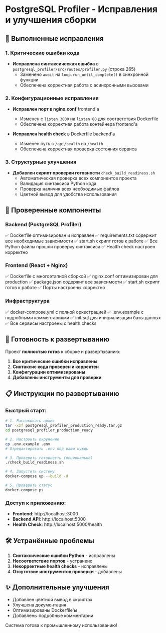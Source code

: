 # PostgreSQL Profiler - Исправления и улучшения сборки

## 🎯 Выполненные исправления

### 1. Критические ошибки кода
- **Исправлена синтаксическая ошибка** в `postgresql_profiler/src/routes/profiler.py` (строка 265)
  - Заменено `await` на `loop.run_until_complete()` в синхронной функции
  - Обеспечена корректная работа с асинхронными вызовами

### 2. Конфигурационные исправления
- **Исправлен порт в nginx.conf** frontend'а
  - Изменен с `listen 3000` на `listen 80` для соответствия Dockerfile
  - Обеспечена корректная работа контейнера frontend'а

- **Исправлен health check** в Dockerfile backend'а
  - Изменен путь с `/api/health` на `/health`
  - Обеспечена корректная проверка состояния сервиса

### 3. Структурные улучшения
- **Добавлен скрипт проверки готовности** `check_build_readiness.sh`
  - Автоматическая проверка всех компонентов проекта
  - Валидация синтаксиса Python кода
  - Проверка наличия всех необходимых файлов
  - Цветной вывод для удобства использования

## 🔧 Проверенные компоненты

### Backend (PostgreSQL Profiler)
✅ Dockerfile оптимизирован и исправлен
✅ requirements.txt содержит все необходимые зависимости
✅ start.sh скрипт готов к работе
✅ Все Python файлы прошли проверку синтаксиса
✅ Health check настроен корректно

### Frontend (React + Nginx)
✅ Dockerfile с многоэтапной сборкой
✅ nginx.conf оптимизирован для production
✅ package.json содержит все зависимости
✅ start.sh скрипт готов к работе
✅ Порты настроены корректно

### Инфраструктура
✅ docker-compose.yml с полной оркестрацией
✅ .env.example с подробными комментариями
✅ init.sql для инициализации базы данных
✅ Все сервисы настроены с health checks

## 🚀 Готовность к развертыванию

Проект **полностью готов** к сборке и развертыванию:

1. **Все критические ошибки исправлены**
2. **Синтаксис кода проверен и корректен**
3. **Конфигурации оптимизированы**
4. **Добавлены инструменты для проверки**

## 📋 Инструкции по развертыванию

### Быстрый старт:
```bash
# 1. Распаковать архив
tar -xzf postgresql_profiler_production_ready.tar.gz
cd postgresql_profiler_production_ready

# 2. Настроить окружение
cp .env.example .env
# Отредактировать .env под ваши нужды

# 3. Проверить готовность (опционально)
./check_build_readiness.sh

# 4. Запустить систему
docker-compose up --build -d

# 5. Проверить статус
docker-compose ps
```

### Доступ к приложению:
- **Frontend**: http://localhost:3000
- **Backend API**: http://localhost:5000
- **Health Check**: http://localhost:5000/health

## 🛠️ Устранённые проблемы

1. **Синтаксические ошибки Python** - исправлены
2. **Несоответствие портов** - устранено
3. **Некорректные health checks** - исправлены
4. **Отсутствие инструментов проверки** - добавлены

## ✨ Дополнительные улучшения

- Добавлен цветной вывод в скриптах
- Улучшена документация
- Оптимизированы Dockerfile'ы
- Добавлены подробные комментарии

Система готова к промышленному использованию!

